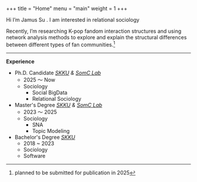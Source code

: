 +++
title = "Home"
menu = "main"
weight = 1
+++


Hi I’m Jamus Su . I am interested in relational sociology

Recently, I’m researching K-pop fandom interaction structures and using network analysis methods to explore and explain the structural differences between different types of fan communities.[^1]

[^1]: planned to be submitted for publication in 2025

---

**Experience**

- Ph.D. Candidate *[SKKU](https://www.skku.edu) & [SomC Lab](https://somclab.netlify.app)*
    - 2025 ～ Now
    - Sociology
        - Social BigData
        - Relational Sociology
- Master's Degree *[SKKU](https://www.skku.edu) & [SomC Lab](https://somclab.netlify.app)*
    - 2023 ～ 2025
    - Sociology
        - SNA
        - Topic Modeling
- Bachelor's Degree *[SKKU](https://www.skku.edu)*
    - 2018 ~ 2023
    - Sociology
    - Software

